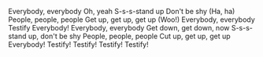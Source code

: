 Everybody, everybody
Oh, yeah
S-s-s-stand up
Don't be shy (Ha, ha)
People, people, people
Get up, get up, get up (Woo!)
Everybody, everybody
Testify
Everybody!
Everybody, everybody
Get down, get down, now
S-s-s-stand up, don't be shy
People, people, people
Cut up, get up, get up
Everybody! Testify!
Testify!
Testify!
Testify!